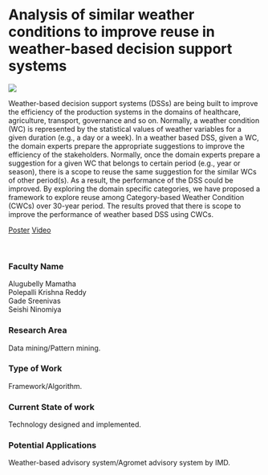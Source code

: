 # Analysis of similar weather conditions to improve reuse in weather-based decision support systems

![](https://i.imgur.com/HLmaVYP.png)

Weather-based decision support systems (DSSs) are being built to improve the efficiency of the production systems in the domains of healthcare, agriculture, transport, governance and so on. Normally, a weather condition (WC) is represented by the statistical values of weather variables for a given duration (e.g., a day or a week). In a weather based DSS, given a WC, the domain experts prepare the appropriate suggestions to improve the efficiency of the stakeholders. Normally, once the domain experts prepare a suggestion for a given WC that belongs to certain period (e.g., year or season), there is a scope to reuse the same suggestion for the similar WCs of other period(s). As a result, the performance of the DSS could be improved. By exploring the domain specific categories, we have proposed a framework to explore reuse among Category-based Weather Condition (CWCs) over 30-year period. The results proved that there is scope to improve the performance of weather based DSS using CWCs.

[Poster](07.%20Analysis%20of%20similar%20weather%20conditions%20to%20improve%20reuse%20in%20weather-based%20decision%20support%20systems%20-.pdf)
[Video](https://youtu.be/bPZ5SBgCrRg)

<br>


### Faculty Name

Alugubelly Mamatha<br>
Polepalli Krishna Reddy<br>
Gade Sreenivas<br>
Seishi Ninomiya


### Research Area

Data mining/Pattern mining.


### Type of Work

Framework/Algorithm.


### Current State of work

Technology designed and implemented.


### Potential Applications

Weather-based advisory system/Agromet advisory system by IMD.
